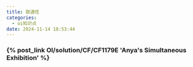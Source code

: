 ```yaml
---
title: 联通性
categories:
  - oi知识点
date: 2024-11-14 18:53:44
---
```


### {% post_link OI/solution/CF/CF1179E 'Anya's Simultaneous Exhibition' %}
